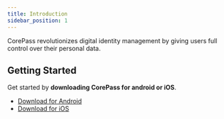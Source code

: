 ```yaml
---
title: Introduction
sidebar_position: 1
---
```


CorePass revolutionizes digital identity management by giving users full control over their personal data.

## Getting Started

Get started by **downloading CorePass for android or iOS**.

- [Download for Android](https://play.google.com/store/apps/details?id=net.corepass.app)
- [Download for iOS](https://apps.apple.com/app/corepass-id/id1644928641)

